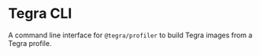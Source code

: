 # Tegra CLI
A command line interface for ``@tegra/profiler`` to build Tegra images from a Tegra profile.